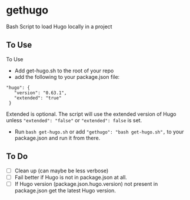# gethugo

Bash Script to load Hugo locally in a project

## To Use

To Use
 - Add get-hugo.sh to the root of your repo
 - add the following to your package.json file:
 ```
 "hugo": {
    "version": "0.63.1",
    "extended": "true"
  }
  ```

Extended is optional. The script will use the extended version of Hugo unless `"extended": "false"` or `"extended": false` is set.

- Run `bash get-hugo.sh` or add `"gethugo": "bash get-hugo.sh",` to your package.json and run it from there.

## To Do


- [ ] Clean up (can maybe be less verbose)
- [ ] Fail better if Hugo is not in package.json at all.
- [ ] If Hugo version (package.json.hugo.version) not present in package.json get the latest Hugo version.
